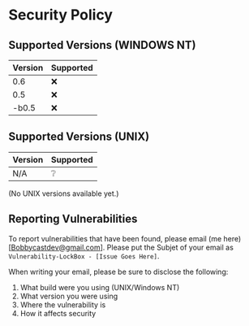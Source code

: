 # Security Policy

## Supported Versions (WINDOWS NT)

| Version | Supported          |
| ------- | ------------------ |
| 0.6     | :x:                |
| 0.5     | :x:                |
| -b0.5   | :x:                |

## Supported Versions (UNIX)

| Version | Supported          |
| ------- | ------------------ |
| N/A     | ❔                |
(No UNIX versions available yet.)

## Reporting Vulnerabilities

To report vulnerabilities that have been found, please email (me here)[Bobbycastdev@gmail.com].
Please put the Subjet of your email as `Vulnerability-LockBox - [Issue Goes Here]`. 

When writing your email, please be sure to disclose the following:
1. What build were you using (UNIX/Windows NT)
2. What version you were using
3. Where the vulnerability is
4. How it affects security
